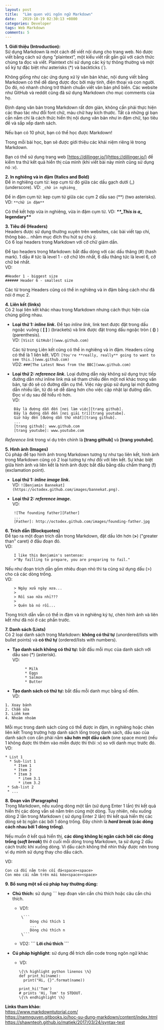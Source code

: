 ```yaml
---
layout: post
title:  "Làm quen với ngôn ngữ Markdown"
date:   2019-10-19 02:30:13 +0800
categories: Developer
tags: Web Markdown
comments: 5
---
```


**1. Giới thiệu (Introduction):**  
Sử dụng Markdown là một cách để viết nội dung cho trang web. Nó được viết bằng cách sử dụng "plaintext", một kiểu viết rất gần gũi với cách thức chúng ta đọc và viết. Plaintext chỉ sử dụng các ký tự thông thường và một số ký tự đặc biệt như asterisks (*) và backticks (`).

Không giống như các ứng dụng xử lý văn bản khác, nội dung viết bằng Markdown có thể dễ dàng được đọc bởi máy tính, điện thoại và con người. Do đó, nó nhanh chóng trở thành chuẩn viết văn bản phổ biến. Các website như GitHub và reddit cũng đã sử dụng Markdown cho mục comments của họ.

Định dạng văn bản trong Markdown rất đơn giản, không cần phải thực hiện các thao tác như đổi font chữ, màu chữ hay kích thước. Tất cả những gì bạn cần nắm chỉ là cách thức hiển thị nội dung văn bản như in đậm chữ, tạo tiêu đề và sắp xếp danh sách.

Nếu bạn có 10 phút, bạn có thể học được Markdown!

Trong mỗi bài học, bạn sẽ được giới thiệu các khái niệm riêng lẻ trong Markdown.

Bạn có thể sử dụng trang web [https://dillinger.io/](https://dillinger.io/) để kiểm tra thử kết quả hiển thị của mình (khi viết bài này mình cũng sử dụng  nó :v).

**2. In nghiêng và in đậm (Italics and Bold)**  
Để in nghiêng cụm từ: kẹp cụm từ đó giữa các dấu gạch dưới (_) (underscore). VD: ```_chữ in nghiêng_```

Để in đậm cụm từ: kẹp cụm từ giữa các cụm 2 dấu sao (**) (two asterisks). VD: ```**chữ in đậm**```

Có thể kết hợp vừa in nghiêng, vừa in đậm cụm từ. VD: **_\*\*\_This is a\__ legendary\*\***

**3. Tiêu đề (Headers)**  
Headers được sử dụng thường xuyên trên websites, các bài viết tạp chí, thông báo... nhằm mục đích thu hút sự chú ý.  
Có 6 loại headers trong Markdown với cỡ chữ giảm dần.

Để tạo headers trong Markdown:  bắt đầu dòng với các dấu thăng (#) (hash mark). 1 dấu # tức là level 1 - cỡ chữ lớn nhất, 6 dấu thăng tức là level 6, cỡ chữ bé nhất.  
VD:

    #Header 1 - biggest size
    ###### Header 6 - smallest size

Các từ trong Headers cũng có thể in nghiêng và in đậm bằng cách như đã nói ở mục 2.

**4. Liên kết (links)**  
Có 2 loại liên kết khác nhau trong Markdown nhưng cách thực hiện của chúng giống nhau.  
* **Loại thứ 1: _inline link_.** Để tạo _inline link_, link text được đặt trong dấu ngoặc vuông ( **[ ]** ) (brackets) và link được đặt trong dấu ngoặc tròn ( **()** ) (parenthesis).  
VD: ```[Visit GitHub!](www.github.com)```

    Các từ trong Liên kết cũng có thể in nghiêng và in đậm. Headers cũng có thể là 1 liên kết. 
    VD1: ```[You're **really, really** going to want to see this.](www.github.com)```  
    VD2: ```###[The Latest News from the BBC](www.github.com)```

* **Loại thứ 2: _reference link_.** Loại đường dẫn này không sử dụng trực tiếp đường dẫn như inline link mà sẽ tham chiếu đến một nơi khác trong văn bản, tại đó sẽ có đường dẫn cụ thể. Việc này giúp sử dụng lại một đường dẫn nhiều lần, từ đó sẽ dễ dàng hơn cho việc cập nhật lại đường dẫn. Đọc ví dụ sau để hiểu rõ hơn.  
VD:  
```
    Đây là đường dẫn đến [nơi làm việc][trang github].
    Đây là đường dẫn đến [nơi giải trí][trang youtube].
    Giờ hãy đến [đường dẫn thứ nhất][trang github].
    ...
    [trang github]: www.github.com
    [trang youtube]: www.youtube.com
```
_Reference link_ trong ví dụ trên chính là **[trang github]** và **[trang youtube]**.

**5. Hình ảnh (Images)**  
Cú pháp để tạo hình ảnh trong Markdown tương tự như tạo liên kết, hình ảnh trong Markdown cũng có 2 loại tương tự như đối với liên kết. Sự khác biệt giữa hình ảnh và liên kết là hình ảnh được bắt đầu bằng dấu chấm thang (**!**) (exclamation point).  
   * **Loại thứ 1: _inline image link_.**  
   VD: ```![Benjamin Bannekat](https://octodex.github.com/images/bannekat.png).```

   * **Loại thứ 2: _reference image_.**  
   VD:
   ```
       ![The founding father][Father]
       ...
       [Father]: http://octodex.github.com/images/founding-father.jpg
   ```

**6. Trích dẫn (Blockquotes)**  
Để tạo ra một đoạn trích dẫn trong Markdown, đặt dấu lớn hơn (**>**) ("greater than" caret) ở đầu đoạn đó.  
VD:
```
    I like this Benjamin's sentense:
    >"By failling to prepare, you are preparing to fail."
```

Nếu như đoạn trích dẫn gồm nhiêu đoạn nhỏ thì ta cũng sử dụng dấu (>) cho cả các dòng trống.  
VD:
```
    > Ngày xửa ngày xưa...
    >
    > Rồi sao nữa nhỉ???
    >
    > Quên bà nó rồi...
```
Trong trích dẫn vẫn có thể in đậm và in nghiêng ký tự, chèn hình ảnh và liên kết như đã nói ở các phần trước.

**7. Danh sách (Lists)**  
Có 2 loại danh sách trong Markdown: **không có thứ tự** (unordered/lists with bullet points) và **có thứ tự** (ordered/lists with numbers).  
* **Tạo danh sách không có thứ tự:** bắt đầu mỗi mục của danh sách với dấu sao (*) (asterisk).  
VD:  
```
         * Milk
         * Eggs
         * Salmon
         * Butter
```

* **Tạo danh sách có thứ tự:** bắt đầu mỗi danh mục bằng số đếm.  
VD:  
 ```
 1. Xoay bánh
 2. Chấm sữa
 3. Liếm kem
 4. Nhoàm nhoàm
 ```

Mỗi mục trong danh sách cũng có thể được in đậm, in nghiêng hoặc chèn liên kết
Trong trường hợp danh sách lồng trong danh sách, dấu sao của danh sách con cần phải nằm **sâu hơn một dấu cách** (one space more) (nếu 1 không được thì thêm vào miễn được thì thôi :v) so với danh mục trước đó.  
VD:  
```
* List 1
  * Sub-list 1
    * Item 1
    * Item 2
    * Item 3
      * item 3.1
      * item 3.2
 * Sub-list 2
 * ...
 ```
**8. Đoạn văn (Paragraphs)**  
Trong Markdown, nếu xuống dòng một lần (sử dụng Enter 1 lần) thì kết quả hiển thị các dòng vẫn sẽ nằm trên cùng một dòng. Tuy nhiên, nếu xuống dòng 2 lần trong Markdown ( sử dụng Enter 2 lần) thì kết quả hiển thị các dòng sẽ bị ngăn các bởi 1 dòng trống. Đây chính là **_hard break_ (các dòng cách nhau bởi 1 dòng trống)**.  

Nếu muốn ở kết quả hiển thị, **các dòng không bị ngăn cách bởi các dòng trống (_soft break_)** thì ở cuối mỗi dòng trong Markdown, ta sử dụng 2 dấu cách trước khi xuống dòng. Vì dấu cách không thể nhìn thấy được nên trong ví dụ mình sử dụng <space> thay cho dấu cách.

VD:  
```
Con cá đối nằm trên cối đá<space><space>
Con mèo cái nằm trên mái kèo<space><space>
```
    
**9. Bổ sung một số cú pháp hay thường dùng:**  
* **Chú thích:** sử dụng ``` kẹp đoạn văn cần chú thích hoặc câu cần chú thích.  
    * VD1:  
    ```
        \```
            Dòng chú thích 1
            ...
            Dòng chú thích n
        \```
    ```

    * VD2: **\`\`\` Lời chú thích \`\`\`**

* **Cú pháp highlight**: sử dụng để trích dẫn code trong ngôn ngữ khác  
    * VD:  
    ```
       \{\% highlight python linenos \%}
       def print_hi(name):
         print("Hi, {}".format(name))

       print_hi('Tom')
       # prints 'Hi, Tom' to STDOUT.
       \{\% endhighlight \%}
    ```


**Links tham khảo:**  
https://www.markdowntutorial.com/  
https://namnguyen.gitbooks.io/hoc-su-dung-markdown/content/index.html  
https://shawnteoh.github.io/matjek/2017/03/24/syntax-test
